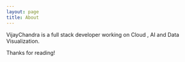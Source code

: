 ```yaml
---
layout: page
title: About
---
```


<p class="message">
VijayChandra is a full stack developer working on Cloud , AI and Data Visualization.
</p>

Thanks for reading!
